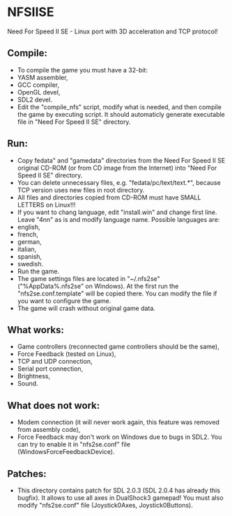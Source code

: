 NFSIISE
=======

Need For Speed II SE - Linux port with 3D acceleration and TCP protocol!

## Compile:

* To compile the game you must have a 32-bit:
 * YASM assembler,
 * GCC compiler,
 * OpenGL devel,
 * SDL2 devel.
* Edit the "compile_nfs" script, modify what is needed, and then compile the game by executing script. It should automaticly generate executable file in "Need For Speed II SE" directory.

## Run:

* Copy fedata" and "gamedata" directories from the Need For Speed II SE original CD-ROM (or from CD image from the Internet) into "Need For Speed II SE" directory.
* You can delete unnecessary files, e.g. "fedata/pc/text/text.*", because TCP version uses new files in root directory.
* All files and directories copied from CD-ROM must have SMALL LETTERS on Linux!!!
* If you want to chang language, edit "install.win" and change first line. Leave "4nn" as is and modify language name. Possible languages are:
 * english,
 * french,
 * german,
 * italian,
 * spanish,
 * swedish.
* Run the game.
* The game settings files are located in "~/.nfs2se" ("%AppData%\.nfs2se" on Windows). At the first run the "nfs2se.conf.template" will be copied there. You can modify the file if you want to configure the game.
* The game will crash without original game data.

## What works:

* Game controllers (reconnected game controllers should be the same),
* Force Feedback (tested on Linux),
* TCP and UDP connection,
* Serial port connection,
* Brightness,
* Sound.

## What does not work:

* Modem connection (it will never work again, this feature was removed from assembly code),
* Force Feedback may don't work on Windows due to bugs in SDL2. You can try to enable it in "nfs2se.conf" file (WindowsForceFeedbackDevice).

## Patches:

* This directory contains patch for SDL 2.0.3 (SDL 2.0.4 has already this bugfix). It allows to use all axes in DualShock3 gamepad! You must also modify "nfs2se.conf" file (Joystick0Axes, Joystick0Buttons).
